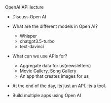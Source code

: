 OpenAI API lecture
- Discuss Open AI
- What are the different models in Open AI?
    - Whisper
    - chatgpt3.5-turbo
    - text-davinci
- What can we use APIs for?
    - Aggregate data for us(newsletters)
    - Movie Gallery, Song Gallery
    - An app that creates images for us

- At the end of the day, its just an API. Its a tool.

- Build multiple apps using Open AI


